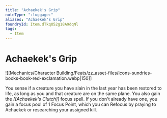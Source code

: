 ```yaml
---
title: "Achaekek's Grip"
noteType: ":luggage:"
aliases: "Achaekek's Grip"
foundryId: Item.dTkqO52g18A9dqNl
tags:
  - Item
---
```


# Achaekek's Grip
![[Mechanics/Character Building/Feats/zz_asset-files/icons-sundries-books-book-red-exclamation.webp|150]]

You sense if a creature you have slain in the last year has been restored to life, as long as you and that creature are on the same plane. You also gain the _[[Achaekek's Clutch]]_ focus spell. If you don't already have one, you gain a focus pool of 1 Focus Point, which you can Refocus by praying to Achaekek or researching your assigned kill.
